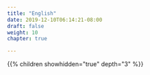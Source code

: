 ```yaml
---
title: "English"
date: 2019-12-10T06:14:21-08:00
draft: false
weight: 10
chapter: true

---
```



{{% children showhidden="true" depth="3" %}}

